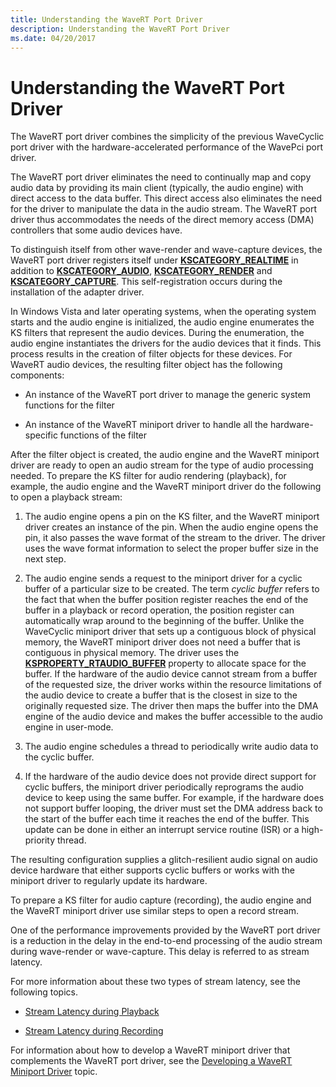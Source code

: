 ```yaml
---
title: Understanding the WaveRT Port Driver
description: Understanding the WaveRT Port Driver
ms.date: 04/20/2017
---
```


# Understanding the WaveRT Port Driver


The WaveRT port driver combines the simplicity of the previous WaveCyclic port driver with the hardware-accelerated performance of the WavePci port driver.

The WaveRT port driver eliminates the need to continually map and copy audio data by providing its main client (typically, the audio engine) with direct access to the data buffer. This direct access also eliminates the need for the driver to manipulate the data in the audio stream. The WaveRT port driver thus accommodates the needs of the direct memory access (DMA) controllers that some audio devices have.

To distinguish itself from other wave-render and wave-capture devices, the WaveRT port driver registers itself under [**KSCATEGORY\_REALTIME**](../install/kscategory-realtime.md) in addition to [**KSCATEGORY\_AUDIO**](../install/kscategory-audio.md), [**KSCATEGORY\_RENDER**](../install/kscategory-render.md) and [**KSCATEGORY\_CAPTURE**](../install/kscategory-capture.md). This self-registration occurs during the installation of the adapter driver.

In Windows Vista and later operating systems, when the operating system starts and the audio engine is initialized, the audio engine enumerates the KS filters that represent the audio devices. During the enumeration, the audio engine instantiates the drivers for the audio devices that it finds. This process results in the creation of filter objects for these devices. For WaveRT audio devices, the resulting filter object has the following components:

-   An instance of the WaveRT port driver to manage the generic system functions for the filter

-   An instance of the WaveRT miniport driver to handle all the hardware-specific functions of the filter

After the filter object is created, the audio engine and the WaveRT miniport driver are ready to open an audio stream for the type of audio processing needed. To prepare the KS filter for audio rendering (playback), for example, the audio engine and the WaveRT miniport driver do the following to open a playback stream:

1.  The audio engine opens a pin on the KS filter, and the WaveRT miniport driver creates an instance of the pin. When the audio engine opens the pin, it also passes the wave format of the stream to the driver. The driver uses the wave format information to select the proper buffer size in the next step.

2.  The audio engine sends a request to the miniport driver for a cyclic buffer of a particular size to be created. The term *cyclic buffer* refers to the fact that when the buffer position register reaches the end of the buffer in a playback or record operation, the position register can automatically wrap around to the beginning of the buffer. Unlike the WaveCyclic miniport driver that sets up a contiguous block of physical memory, the WaveRT miniport driver does not need a buffer that is contiguous in physical memory. The driver uses the [**KSPROPERTY\_RTAUDIO\_BUFFER**](./ksproperty-rtaudio-buffer.md) property to allocate space for the buffer. If the hardware of the audio device cannot stream from a buffer of the requested size, the driver works within the resource limitations of the audio device to create a buffer that is the closest in size to the originally requested size. The driver then maps the buffer into the DMA engine of the audio device and makes the buffer accessible to the audio engine in user-mode.

3.  The audio engine schedules a thread to periodically write audio data to the cyclic buffer.

4.  If the hardware of the audio device does not provide direct support for cyclic buffers, the miniport driver periodically reprograms the audio device to keep using the same buffer. For example, if the hardware does not support buffer looping, the driver must set the DMA address back to the start of the buffer each time it reaches the end of the buffer. This update can be done in either an interrupt service routine (ISR) or a high-priority thread.

The resulting configuration supplies a glitch-resilient audio signal on audio device hardware that either supports cyclic buffers or works with the miniport driver to regularly update its hardware.

To prepare a KS filter for audio capture (recording), the audio engine and the WaveRT miniport driver use similar steps to open a record stream.

One of the performance improvements provided by the WaveRT port driver is a reduction in the delay in the end-to-end processing of the audio stream during wave-render or wave-capture. This delay is referred to as stream latency.

For more information about these two types of stream latency, see the following topics.

-   [Stream Latency during Playback](stream-latency-during-playback.md)

-   [Stream Latency during Recording](stream-latency-during-recording.md)

For information about how to develop a WaveRT miniport driver that complements the WaveRT port driver, see the [Developing a WaveRT Miniport Driver](developing-a-wavert-miniport-driver.md) topic.

 

